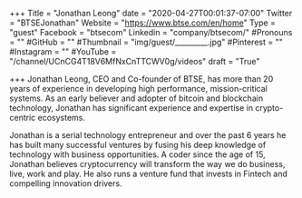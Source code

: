 +++
Title = "Jonathan Leong"
date = "2020-04-27T00:01:37-07:00"
Twitter = "BTSEJonathan"
Website = "https://www.btse.com/en/home"
Type = "guest"
Facebook = "btsecom"
Linkedin = "company/btsecom/"
#Pronouns = ""
#GitHub = ""
#Thumbnail = "img/guest/_________.jpg"
#Pinterest = ""
#Instagram = ""
#YouTube = "/channel/UCnCG4T18V6MfNxCnTTCWV0g/videos"
draft = "True"

+++
Jonathan Leong, CEO and Co-founder of BTSE, has more than 20 years of experience in developing high performance, mission-critical systems. As an early believer and adopter of bitcoin and blockchain technology, Jonathan has significant experience and expertise in crypto-centric ecosystems.

Jonathan is a serial technology entrepreneur and over the past 6 years he has built many successful ventures by fusing his deep knowledge of technology with business opportunities. A coder since the age of 15, Jonathan believes cryptocurrency will transform the way we do business, live, work and play. He also runs a venture fund that invests in Fintech and compelling innovation drivers.